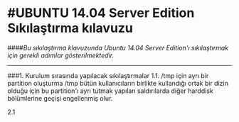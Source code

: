#UBUNTU 14.04 Server Edition Sıkılaştırma kılavuzu
===================================================
####*Bu sıkılaştırma klavuzunda Ubuntu 14.04 Server Edition'ı sıkılaştırmak için gerekli adımlar gösterilmektedir.*
___________________________________________________________________________________________________________________

###1. Kurulum sırasında yapılacak sıkılaştırmalar
   1.1. /tmp için ayrı bir partition oluşturma
      /tmp bütün kullanıcıların birlikte kullandığı ortak bir dizin olduğu için bu partition'ı ayrı tutmak yapılan saldırılarda diğer harddisk bölümlerine geçişi engellenmiş olur.
   
   2.1
